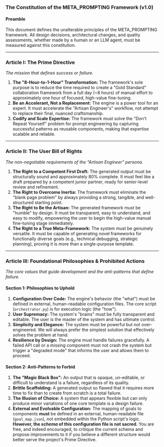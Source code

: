 ### **The Constitution of the META_PROMPTING Framework (v1.0)**

#### **Preamble**

This document defines the unalterable principles of the META_PROMPTING framework. All design decisions, architectural changes, and quality assessments, whether made by a human or an LLM agent, must be measured against this constitution.

---

### **Article I: The Prime Directive**

_The mission that defines success or failure._

1.  **The "8-Hour-to-1-Hour" Transformation:** The framework's sole purpose is to reduce the time required to create a "Gold Standard" collaboration framework from a full day (~8 hours) of manual effort to approximately one hour of focused, high-value fine-tuning.
2.  **Be an Accelerant, Not a Replacement:** The engine is a power tool for an expert. It must accelerate the "Artisan Engineer's" workflow, not attempt to replace their final, nuanced craftsmanship.
3.  **Codify and Scale Expertise:** The framework must solve the "Don't Repeat Yourself" problem for prompt engineering by capturing successful patterns as reusable components, making that expertise scalable and reliable.

---

### **Article II: The User Bill of Rights**

_The non-negotiable requirements of the "Artisan Engineer" persona._

1.  **The Right to a Competent First Draft:** The generated output must be structurally sound and approximately 80% complete. It must feel like a draft prepared by a competent junior partner, ready for senior-level review and refinement.
2.  **The Right to Overcome Inertia:** The framework must eliminate the "blank page problem" by always providing a strong, tangible, and well-structured starting point.
3.  **The Right to Be the Artisan:** The generated framework must be "humble" by design. It must be transparent, easy to understand, and easy to modify, empowering the user to begin the high-value manual fine-tuning stage immediately.
4.  **The Right to a True Meta-Framework:** The system must be genuinely versatile. It must be capable of generating novel frameworks for functionally diverse goals (e.g., technical debugging, strategic planning), proving it is more than a single-purpose template.

---

### **Article III: Foundational Philosophies & Prohibited Actions**

_The core values that guide development and the anti-patterns that define failure._

#### **Section 1: Philosophies to Uphold**

1.  **Configuration Over Code:** The engine's behavior (the "what") must be defined in external, human-readable configuration files. The core script (`orchestrator.py`) is for execution logic (the "how").
2.  **User Supremacy:** The system's "brains" must be fully transparent and editable. The user is the master of the system and has ultimate control.
3.  **Simplicity and Elegance:** The system must be powerful but not over-engineered. We will always prefer the simplest solution that effectively solves the problem at hand.
4.  **Resilience by Design:** The engine must handle failures gracefully. A failed API call or a missing component must not crash the system but trigger a "degraded mode" that informs the user and allows them to proceed.

#### **Section 2: Anti-Patterns to Forbid**

1.  **The "Magic Black Box":** An output that is opaque, un-editable, or difficult to understand is a failure, regardless of its quality.
2.  **Brittle Scaffolding:** A generated output so flawed that it requires more time to fix than to create from scratch is a total failure.
3.  **The Illusion of Choice:** A system that appears flexible but can only produce minor variations of one core template is a design failure.
4.  **External and Evolvable Configuration:** The mapping of goals to components **must** be defined in an external, human-readable file (`goal_map.json`), not embedded within the Python script's logic. **However, the _schema_ of this configuration file is not sacred.** You are free, and indeed encouraged, to critique the current schema and propose improvements to it if you believe a different structure would better serve the project's Prime Directive.
